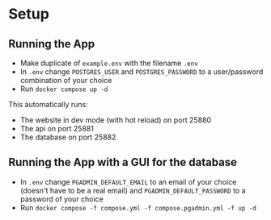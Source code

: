 # Setup
## Running the App
- Make duplicate of `example.env` with the filename `.env`
- In `.env` change `POSTGRES_USER` and `POSTGRES_PASSWORD` to a user/password combination of your choice
- Run `docker compose up -d`

This automatically runs:
- The website in dev mode (with hot reload) on port 25880
- The api on port 25881
- The database on port 25882

## Running the App with a GUI for the database
- In `.env` change `PGADMIN_DEFAULT_EMAIL` to an email of your choice (doesn't have to be a real email) and `PGADMIN_DEFAULT_PASSWORD` to a password of your choice
- Run `docker compose -f compose.yml -f compose.pgadmin.yml -f up -d`